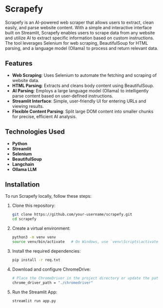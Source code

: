 # Scrapefy

Scrapefy is an AI-powered web scraper that allows users to extract, clean easily, and parse website content. With a simple and interactive interface built on Streamlit, Scrapefy enables users to scrape data from any website and utilize AI to extract specific information based on custom instructions. The tool leverages Selenium for web scraping, BeautifulSoup for HTML parsing, and a language model (Ollama) to process and return relevant data.

## Features

- **Web Scraping**: Uses Selenium to automate the fetching and scraping of website data.
- **HTML Parsing**: Extracts and cleans body content using BeautifulSoup.
- **AI Parsing**: Employs a large language model (Ollama) to intelligently parse content based on user-defined instructions.
- **Streamlit Interface**: Simple, user-friendly UI for entering URLs and viewing results.
- **Flexible Content Parsing**: Split large DOM content into smaller chunks for precise, efficient AI analysis.

## Technologies Used

- **Python**
- **Streamlit**
- **Selenium**
- **BeautifulSoup**
- **Langchain**
- **Ollama LLM**

## Installation

To run Scrapefy locally, follow these steps:

1. Clone this repository:
   ```bash
   git clone https://github.com/your-username/scrapefy.git 
   cd scrapefy
2. Create a virtual environment:
   ```bash
   python3 -m venv venv
   source venv/bin/activate   # On Windows, use `venv\Scripts\activate`
3. Install the required dependencies:
   ```bash
   pip install -r req.txt
4. Download and configure ChromeDrive:
   ```bash
   # Place the ChromeDriver in the project directory or update the path
   chrome_driver_path = "./chromedriver"
5. Run the Streamlit App:
   ```bash
   streamlit run app.py
